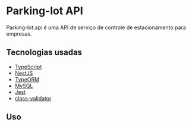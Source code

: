 # Parking-lot API
Parking-lot.api é uma API de serviço de controle de estacionamento para empresas.

## Tecnologias usadas
- [TypeScript](https://www.typescriptlang.org/)
- [NestJS](https://nestjs.com/)
- [TypeORM](https://typeorm.io/)
- [MySQL]()
- [Jest]()
- [class-validator](https://github.com/typestack/class-validator)

## Uso